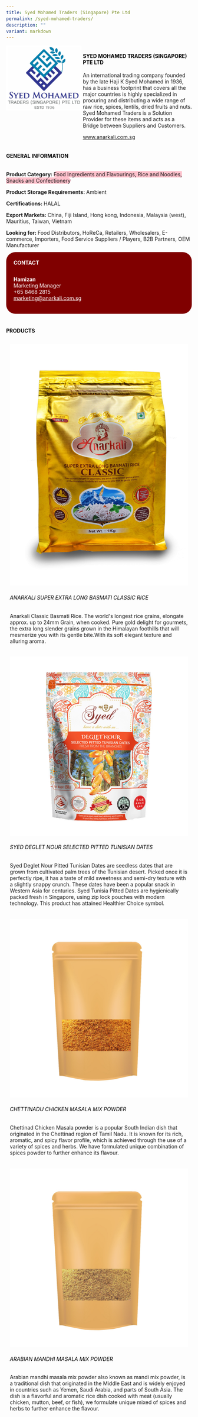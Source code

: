 ```yaml
---
title: Syed Mohamed Traders (Singapore) Pte Ltd
permalink: /syed-mohamed-traders/
description: ""
variant: markdown
---
```

<div class="flex-paragraph">
	<div style="display: flex; flex-wrap: wrap;" class="flex-container">
		<div style="flex: 1 1 40%; display: block;" class="card sgds">
			<img src="/images/Syed%20Mohamed%20Traders/syed_mohamed_traders_logo.jpg">
		</div>
		<div style="flex: 1 1 58%; display: block; margin-left: 3px" class="card-sgds">
			<h4 style="text-transform: uppercase; color: black;"><b>Syed Mohamed Traders (Singapore) Pte Ltd</b></h4>
			<p>An international trading company founded by the late Haji K Syed Mohamed in 1936, has a business footprint that covers all the major countries is highly specialized in procuring and distributing a wide range of raw rice, spices, lentils, dried fruits and nuts. Syed Mohamed Traders is a Solution Provider for these items and acts as a Bridge between Suppliers and Customers.</p>
			<p><a target="_blank" href="https://www.anarkali.com.sg">www.anarkali.com.sg</a></p>
		</div>
	</div>
</div>

<h4 style="text-transform: uppercase; color: black;">
	<b>General Information</b>
</h4>
<div style="display: flex; flex-wrap: wrap;" class="flex-container">
	<div style="flex: 1 1 65%; display: block; align-self: stretch" class="card sgds">
		<div class="flex-paragraph">
			<p>
				<b>Product Category: </b>
				<span style="background-color: pink; border-radius: 10px;">Food Ingredients and Flavourings, Rice and Noodles, Snacks and Confectionery</span>
			</p>
			<p>
				<b>Product Storage Requirements: </b>Ambient
			</p>
			<p>
				<b>Certifications: </b>HALAL
			</p>
			<p>
				<b>Export Markets: </b>China, Fiji Island, Hong kong, Indonesia, Malaysia (west), Mauritius, Taiwan, Vietnam
			</p>
			<p style="margin-bottom: 10px;">
				<b>Looking for: </b>Food Distributors, HoReCa, Retailers, Wholesalers, E-commerce, Importers, Food Service Suppliers / Players, B2B Partners, OEM Manufacturer
			</p>
		</div>
	</div>
	<div style="flex: 1 1 35%; padding: 10px; display: block; background-color: maroon; border-radius: 25px; align-self: center;" class="card sgds">
		<h4 style="color: white; margin-top: 10px; margin-left: 10px;">CONTACT</h4>
		<div class="flex-paragraph">
			<p style="padding: 10px; color: white;">
				<b>Hamizan</b>
				<br>Marketing Manager<br>+65 8468 2815<br>
				<a style="color: white;" href="mailto:marketing@anarkali.com.sg">marketing@anarkali.com.sg</a>
			</p>
		</div>
	</div>
</div>
<br>
<h4 style="text-transform: uppercase; color: black;">
	<b>Products</b>
</h4>
<div style="display: flex; flex-wrap: wrap;">
	<div style="flex: 1 1 47%; margin: 10px; display: block;" class="card sgds">
		<div style="display: block;" class="flex-image">
			<img src="/images/Syed%20Mohamed%20Traders/syed_mohamed_traders_product_01.jpg">
		</div>
		<div class="flex-paragraph">
			<h6 style="text-transform: uppercase; color: black;">Anarkali Super Extra Long Basmati Classic Rice</h6>
			<p>Anarkali Classic Basmati Rice. The world's longest rice grains, elongate approx. up to 24mm Grain, when cooked. Pure gold delight for gourmets, the extra long slender grains grown in the Himalayan foothills that will mesmerize you with its gentle bite.With its soft elegant texture and alluring aroma.</p>
		</div>
	</div>
	<div style="flex: 1 1 47%; margin: 10px; display: block;" class="card sgds">
		<div style="display: block;" class="flex-image">
			<img src="/images/Syed%20Mohamed%20Traders/syed_mohamed_traders_product_02.jpg">
		</div>
		<div class="flex-paragraph">
			<h6 style="text-transform: uppercase; color: black;">Syed Deglet Nour Selected Pitted Tunisian Dates</h6>
			<p>Syed Deglet Nour Pitted Tunisian Dates are seedless dates that are grown from cultivated palm trees of the Tunisian desert. Picked once it is perfectly ripe, it has a taste of mild sweetness and semi-dry texture with a slightly snappy crunch. These dates have been a popular snack in Western Asia for centuries. Syed Tunisia Pitted Dates are hygienically packed fresh in Singapore, using zip lock pouches with modern technology. This product has attained Healthier Choice symbol.</p>
		</div>
	</div>
	<div style="flex: 1 1 47%; margin: 10px; display: block;" class="card sgds">
		<div style="display: block;" class="flex-image">
			<img src="/images/Syed%20Mohamed%20Traders/syed_mohamed_traders_product_03.jpg">
		</div>
		<div class="flex-paragraph">
			<h6 style="text-transform: uppercase; color: black;">Chettinadu Chicken Masala Mix Powder</h6>
			<p>Chettinad Chicken Masala powder is a popular South Indian dish that originated in the Chettinad region of Tamil Nadu. It is known for its rich, aromatic, and spicy flavor profile, which is achieved through the use of a variety of spices and herbs. We have formulated unique combination of spices powder to further enhance its flavour.</p>
		</div>
	</div>
	<div style="flex: 1 1 47%; margin: 10px; display: block;" class="card sgds">
		<div style="display: block;" class="flex-image">
			<img src="/images/Syed%20Mohamed%20Traders/syed_mohamed_traders_product_04.jpg">
		</div>
		<div class="flex-paragraph">
			<h6 style="text-transform: uppercase; color: black;">Arabian Mandhi Masala Mix Powder</h6>
			<p>Arabian mandhi masala mix powder also known as mandi mix powder, is a traditional dish that originated in the Middle East and is widely enjoyed in countries such as Yemen, Saudi Arabia, and parts of South Asia. The dish is a flavorful and aromatic rice dish cooked with meat (usually chicken, mutton, beef, or fish), we formulate unique mixed of spices and herbs to further enhance the flavour.</p>
		</div>
	</div>
</div>
